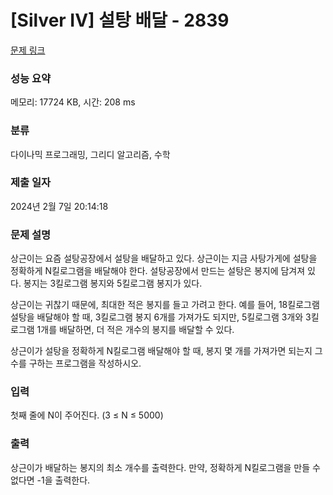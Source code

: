 # [Silver IV] 설탕 배달 - 2839 

[문제 링크](https://www.acmicpc.net/problem/2839) 

### 성능 요약

메모리: 17724 KB, 시간: 208 ms

### 분류

다이나믹 프로그래밍, 그리디 알고리즘, 수학

### 제출 일자

2024년 2월 7일 20:14:18

### 문제 설명

<p>상근이는 요즘 설탕공장에서 설탕을 배달하고 있다. 상근이는 지금 사탕가게에 설탕을 정확하게 N킬로그램을 배달해야 한다. 설탕공장에서 만드는 설탕은 봉지에 담겨져 있다. 봉지는 3킬로그램 봉지와 5킬로그램 봉지가 있다.</p>

<p>상근이는 귀찮기 때문에, 최대한 적은 봉지를 들고 가려고 한다. 예를 들어, 18킬로그램 설탕을 배달해야 할 때, 3킬로그램 봉지 6개를 가져가도 되지만, 5킬로그램 3개와 3킬로그램 1개를 배달하면, 더 적은 개수의 봉지를 배달할 수 있다.</p>

<p>상근이가 설탕을 정확하게 N킬로그램 배달해야 할 때, 봉지 몇 개를 가져가면 되는지 그 수를 구하는 프로그램을 작성하시오.</p>

### 입력 

 <p>첫째 줄에 N이 주어진다. (3 ≤ N ≤ 5000)</p>

### 출력 

 <p>상근이가 배달하는 봉지의 최소 개수를 출력한다. 만약, 정확하게 N킬로그램을 만들 수 없다면 -1을 출력한다.</p>

